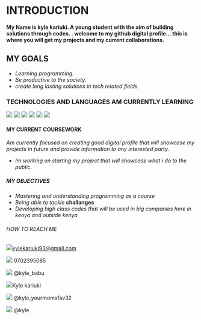 

# INTRODUCTION
**My Name is kyle kariuki. A young student with the aim of building solutions through codes. . welcome to my github digital profile... this is where you will get my projects and my current collaborations.**

## MY GOALS
- *Learning programming.*
- *Be productive to the society.*
- *create long lasting solutions in tech related fields.*
  

### TECHNOLOGIES AND LANGUAGES AM CURRENTLY LEARNING

![]()![](https://img.icons8.com/?size=48&id=20909&format=png)             ![](https://img.icons8.com/?size=64&id=Nkym0Ujb8VGI&format=png)            ![](https://img.icons8.com/?size=80&id=hGdCwhSHUe6L&format=png)          ![](https://img.icons8.com/?size=48&id=9LzTKJEpw79X&format=png)                     ![](https://img.icons8.com/?size=50&id=7655&format=png)
![](https://i.pinimg.com/originals/d4/81/f3/d481f3c72e283309071f79e01b05c06d.gif)



#### MY CURRENT COURSEWORK
*Am currently focused on creating good digital profile that will showcase my projects in future and provide information to any interested party.*
+ *Im working on starting my project that will showcase what i do to the public.*

##### MY OBJECTIVES
* *Mastering and understanding programming as a course*
* *Being able to tackle* **challanges**
* *Developing high class codes that will be used in big companies here in kenya and outside kenya.*

###### HOW TO REACH ME

![](https://img.icons8.com/?size=50&id=1HPEMGhkgT4o&format=gif)kylekariuki93@gmail.com 

![](https://img.icons8.com/?size=50&id=UGjeZAvO94lh&format=gif) 0702395085 

![](https://img.icons8.com/?size=48&id=kM0cd7be1NC1&format=gif) @kyle_babu 

![](https://img.icons8.com/?size=64&id=X8g2OZMx4ET5&format=gif)Kyle kariuki

![](https://img.icons8.com/?size=48&id=ZRiAFreol5mE&format=gif) @kyle_yourmomsfav32 

![](https://img.icons8.com/?size=50&id=Cj0GRwV9Xr9Q&format=gif) @kyle



